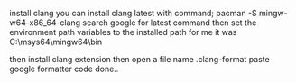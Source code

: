 install clang
you can install clang latest with command; pacman -S mingw-w64-x86_64-clang
search google for latest command
then set the environment path variables to the installed path
for me it was C:\msys64\mingw64\bin

then install clang extension
then open a file name .clang-format
paste google formatter code
done..
